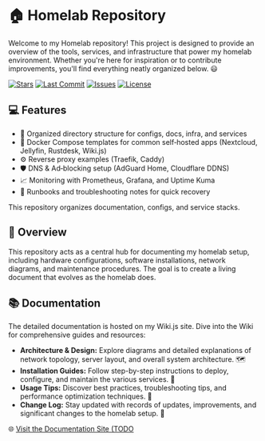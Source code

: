 # 🏠 Homelab Repository

Welcome to my Homelab repository! This project is designed to provide an overview of the tools, services, and infrastructure that power my homelab environment. Whether you're here for inspiration or to contribute improvements, you'll find everything neatly organized below. 😃

[![Stars](https://img.shields.io/github/stars/MrBunbao/homelab?style=for-the-badge)](https://github.com/MrBunbao/homelab/stargazers)
[![Last Commit](https://img.shields.io/github/last-commit/MrBunbao/homelab?style=for-the-badge)](https://github.com/MrBunbao/homelab/commits/main)
[![Issues](https://img.shields.io/github/issues/MrBunbao/homelab?style=for-the-badge)](https://github.com/MrBunbao/homelab/issues)
[![License](https://img.shields.io/github/license/MrBunbao/homelab?style=for-the-badge)](https://github.com/MrBunbao/homelab/blob/main/LICENSE)

## 💻 Features

- 📂 Organized directory structure for configs, docs, infra, and services  
- 🐳 Docker Compose templates for common self‑hosted apps (Nextcloud, Jellyfin, Rustdesk, Wiki.js)  
- ⚙️ Reverse proxy examples (Traefik, Caddy)  
- 🛡️ DNS & Ad‑blocking setup (AdGuard Home, Cloudflare DDNS)  
- 📈 Monitoring with Prometheus, Grafana, and Uptime Kuma  
- 📝 Runbooks and troubleshooting notes for quick recovery

This repository organizes documentation, configs, and service stacks.

## 🔭 Overview

This repository acts as a central hub for documenting my homelab setup, including hardware configurations, software installations, network diagrams, and maintenance procedures. The goal is to create a living document that evolves as the homelab does. 

## 📚 Documentation 

The detailed documentation is hosted on my Wiki.js site. Dive into the Wiki for comprehensive guides and resources:

- **Architecture & Design:** Explore diagrams and detailed explanations of network topology, server layout, and overall system architecture. 🗺️
- **Installation Guides:** Follow step-by-step instructions to deploy, configure, and maintain the various services. 🔧
- **Usage Tips:** Discover best practices, troubleshooting tips, and performance optimization techniques. 🚀
- **Change Log:** Stay updated with records of updates, improvements, and significant changes to the homelab setup. 📝

🌐 [Visit the Documentation Site (TODO](https://your-wiki-url.com)

